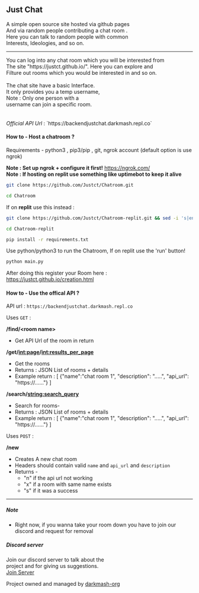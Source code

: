 ## Just Chat 

A simple open source site hosted via github pages  <br>
And via random people contributing a chat room .<br>
Here you can talk to random people with common <br>
Interests, Ideologies, and so on.<br>
<hr>
You can log into any chat room which you will be interested from <br>
The site "https://justct.github.io/". Here you can explore and   <br>
Filture out rooms which you would be interested in and so on. <br>
<br>
The chat site have a basic Interface. <br>
It only provides you a temp username, <br>
Note :  Only one person with a      <br>
username can join a specific room.    <br>
<br>
<br>
<i>Official API Url</i> : `https://backendjustchat.darkmash.repl.co`

#### How to -  Host a chatroom ?
Requirements  - python3 , pip3/pip , git, ngrok account (default option is use ngrok)

**Note : Set up ngrok + configure it first!** https://ngrok.com/  
**Note : If hosting on replit use something like uptimebot to keep it alive**
```sh
git clone https://github.com/Justct/Chatroom.git
```
```sh
cd Chatroom
```

If on **replit** use this instead :

```sh
git clone https://github.com/Justct/Chatroom-replit.git && sed -i 's|entrypoint = "main.py"|entrypoint = "Chatroom-replit/main.py"|' .replit
```
```sh
cd Chatroom-replit 
```

```sh
pip install -r requirements.txt
```

Use python/python3 to run the Chatroom, If on replit use the 'run' button!
```sh
python main.py
```

After doing this register your Room here : https://justct.github.io/creation.html

#### How to -  Use the offical API ?

API url : `https://backendjustchat.darkmash.repl.co`<br>

Uses `GET` :

**/find/\<room name\>**
- Get API Url of the room in return

**/get/<int:page>/<int:results_per_page>** 
- Get the rooms
- Returns : JSON List of rooms + details
- Example return : 
  \[
  {"name":"chat room 1", "description": ".....", "api_url": "https://......"}
  \]
  

**/search/<string:search_query>** 
- Search for rooms- 
- Returns : JSON List of rooms + details
- Example return : 
  \[
  {"name":"chat room 1", "description": ".....", "api_url": "https://......"}
  \]



Uses `POST` :

**/new** 
- Creates A new chat room
- Headers should contain valid `name` and `api_url` and `description`
- Returns -  
   - "n" if the api url not working
   - "x" if a room with same name exists
   - "s" if it was a success

<hr>

##### Note
- Right now, if you wanna take your room down you have to join our discord and request for removal 

##### Discord server
Join our discord server to talk about the <br>
project and for giving us suggestions. <br>
<a href="https://discord.gg/SC54bSgnyQ">Join Server</a>

Project owned and managed by <a href= "https://darkmash-org.github.io/" >darkmash-org</a>
